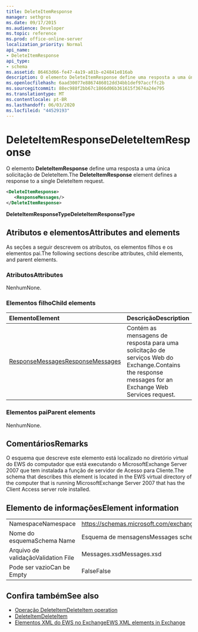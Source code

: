 ```yaml
---
title: DeleteItemResponse
manager: sethgros
ms.date: 09/17/2015
ms.audience: Developer
ms.topic: reference
ms.prod: office-online-server
localization_priority: Normal
api_name:
- DeleteItemResponse
api_type:
- schema
ms.assetid: 86463d66-fe47-4a19-a81b-e24841e816ab
description: O elemento DeleteItemResponse define uma resposta a uma única solicitação de DeleteItem.
ms.openlocfilehash: 6aad30077e8867486012dd34bb1def97accffc2b
ms.sourcegitcommit: 88ec988f2bb67c1866d06b361615f3674a24e795
ms.translationtype: MT
ms.contentlocale: pt-BR
ms.lasthandoff: 06/03/2020
ms.locfileid: "44529193"
---
```

# <a name="deleteitemresponse"></a><span data-ttu-id="dd87d-103">DeleteItemResponse</span><span class="sxs-lookup"><span data-stu-id="dd87d-103">DeleteItemResponse</span></span>

<span data-ttu-id="dd87d-104">O elemento **DeleteItemResponse** define uma resposta a uma única solicitação de DeleteItem.</span><span class="sxs-lookup"><span data-stu-id="dd87d-104">The **DeleteItemResponse** element defines a response to a single DeleteItem request.</span></span> 
  
```xml
<DeleteItemResponse>
   <ResponseMessages/>
</DeleteItemResponse>
```

 <span data-ttu-id="dd87d-105">**DeleteItemResponseType**</span><span class="sxs-lookup"><span data-stu-id="dd87d-105">**DeleteItemResponseType**</span></span>
## <a name="attributes-and-elements"></a><span data-ttu-id="dd87d-106">Atributos e elementos</span><span class="sxs-lookup"><span data-stu-id="dd87d-106">Attributes and elements</span></span>

<span data-ttu-id="dd87d-107">As seções a seguir descrevem os atributos, os elementos filhos e os elementos pai.</span><span class="sxs-lookup"><span data-stu-id="dd87d-107">The following sections describe attributes, child elements, and parent elements.</span></span>
  
### <a name="attributes"></a><span data-ttu-id="dd87d-108">Atributos</span><span class="sxs-lookup"><span data-stu-id="dd87d-108">Attributes</span></span>

<span data-ttu-id="dd87d-109">Nenhum</span><span class="sxs-lookup"><span data-stu-id="dd87d-109">None.</span></span>
  
### <a name="child-elements"></a><span data-ttu-id="dd87d-110">Elementos filho</span><span class="sxs-lookup"><span data-stu-id="dd87d-110">Child elements</span></span>

|<span data-ttu-id="dd87d-111">**Elemento**</span><span class="sxs-lookup"><span data-stu-id="dd87d-111">**Element**</span></span>|<span data-ttu-id="dd87d-112">**Descrição**</span><span class="sxs-lookup"><span data-stu-id="dd87d-112">**Description**</span></span>|
|:-----|:-----|
|[<span data-ttu-id="dd87d-113">ResponseMessages</span><span class="sxs-lookup"><span data-stu-id="dd87d-113">ResponseMessages</span></span>](responsemessages.md) <br/> |<span data-ttu-id="dd87d-114">Contém as mensagens de resposta para uma solicitação de serviços Web do Exchange.</span><span class="sxs-lookup"><span data-stu-id="dd87d-114">Contains the response messages for an Exchange Web Services request.</span></span>  <br/> |
   
### <a name="parent-elements"></a><span data-ttu-id="dd87d-115">Elementos pai</span><span class="sxs-lookup"><span data-stu-id="dd87d-115">Parent elements</span></span>

<span data-ttu-id="dd87d-116">Nenhum</span><span class="sxs-lookup"><span data-stu-id="dd87d-116">None.</span></span>
  
## <a name="remarks"></a><span data-ttu-id="dd87d-117">Comentários</span><span class="sxs-lookup"><span data-stu-id="dd87d-117">Remarks</span></span>

<span data-ttu-id="dd87d-118">O esquema que descreve este elemento está localizado no diretório virtual do EWS do computador que está executando o MicrosoftExchange Server 2007 que tem instalada a função de servidor de Acesso para Cliente.</span><span class="sxs-lookup"><span data-stu-id="dd87d-118">The schema that describes this element is located in the EWS virtual directory of the computer that is running MicrosoftExchange Server 2007 that has the Client Access server role installed.</span></span>
  
## <a name="element-information"></a><span data-ttu-id="dd87d-119">Elemento de informações</span><span class="sxs-lookup"><span data-stu-id="dd87d-119">Element information</span></span>

|||
|:-----|:-----|
|<span data-ttu-id="dd87d-120">Namespace</span><span class="sxs-lookup"><span data-stu-id="dd87d-120">Namespace</span></span>  <br/> |https://schemas.microsoft.com/exchange/services/2006/messages  <br/> |
|<span data-ttu-id="dd87d-121">Nome do esquema</span><span class="sxs-lookup"><span data-stu-id="dd87d-121">Schema Name</span></span>  <br/> |<span data-ttu-id="dd87d-122">Esquema de mensagens</span><span class="sxs-lookup"><span data-stu-id="dd87d-122">Messages schema</span></span>  <br/> |
|<span data-ttu-id="dd87d-123">Arquivo de validação</span><span class="sxs-lookup"><span data-stu-id="dd87d-123">Validation File</span></span>  <br/> |<span data-ttu-id="dd87d-124">Messages.xsd</span><span class="sxs-lookup"><span data-stu-id="dd87d-124">Messages.xsd</span></span>  <br/> |
|<span data-ttu-id="dd87d-125">Pode ser vazio</span><span class="sxs-lookup"><span data-stu-id="dd87d-125">Can be Empty</span></span>  <br/> |<span data-ttu-id="dd87d-126">False</span><span class="sxs-lookup"><span data-stu-id="dd87d-126">False</span></span>  <br/> |
   
## <a name="see-also"></a><span data-ttu-id="dd87d-127">Confira também</span><span class="sxs-lookup"><span data-stu-id="dd87d-127">See also</span></span>

- [<span data-ttu-id="dd87d-128">Operação DeleteItem</span><span class="sxs-lookup"><span data-stu-id="dd87d-128">DeleteItem operation</span></span>](deleteitem-operation.md)  
- [<span data-ttu-id="dd87d-129">DeleteItem</span><span class="sxs-lookup"><span data-stu-id="dd87d-129">DeleteItem</span></span>](deleteitem.md)
- [<span data-ttu-id="dd87d-130">Elementos XML do EWS no Exchange</span><span class="sxs-lookup"><span data-stu-id="dd87d-130">EWS XML elements in Exchange</span></span>](ews-xml-elements-in-exchange.md)

